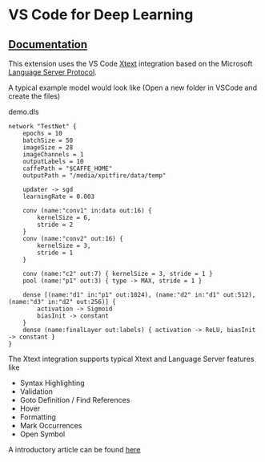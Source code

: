 # VS Code for Deep Learning

## [Documentation](https://github.com/Xpitfire/xtext-dnn/tree/master/doc)

This extension uses the VS Code [Xtext](https://www.eclipse.org/Xtext/) integration based on the Microsoft [Language Server Protocol](https://github.com/Microsoft/language-server-protocol).

A typical example model would look like (Open a new folder in VSCode and create the files)

demo.dls
```
network "TestNet" {
	epochs = 10
	batchSize = 50
	imageSize = 28
	imageChannels = 1
	outputLabels = 10
	caffePath = "$CAFFE_HOME"
	outputPath = "/media/xpitfire/data/temp"

	updater -> sgd
	learningRate = 0.003

	conv (name:"conv1" in:data out:16) { 
		kernelSize = 6, 
		stride = 2
	}
	conv (name:"conv2" out:16) {
		kernelSize = 3,
		stride = 1
	}

	conv (name:"c2" out:7) { kernelSize = 3, stride = 1 }
	pool (name:"p1" out:3) { type -> MAX, stride = 1 }

	dense [(name:"d1" in:"p1" out:1024), (name:"d2" in:"d1" out:512), (name:"d3" in:"d2" out:256)] {
		activation -> Sigmoid
		biasInit -> constant
	}
	dense (name:finalLayer out:labels) { activation -> ReLU, biasInit -> constant }
}
```

The Xtext integration supports typical Xtext and Language Server features like

* Syntax Highlighting
* Validation
* Goto Definition / Find References
* Hover
* Formatting
* Mark Occurrences
* Open Symbol

A introductory article can be found [here](https://blogs.itemis.com/en/integrating-xtext-language-support-in-visual-studio-code)
